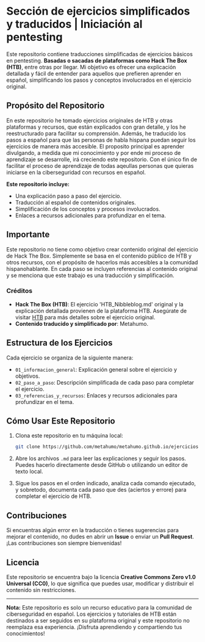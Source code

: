# Sección de ejercicios simplificados y traducidos | Iniciación al pentesting

Este repositorio contiene traducciones simplificadas de ejercicios básicos en pentesting. **Basadas o sacadas de plataformas como Hack The Box (HTB)**, entre otras por llegar. Mi objetivo es ofrecer una explicación detallada y fácil de entender para aquellos que prefieren aprender en español, simplificando los pasos y conceptos involucrados en el ejercicio original.

## Propósito del Repositorio

En este repositorio he tomado ejercicios originales de HTB y otras plataformas y recursos, que están explicados con gran detalle, y los he reestructurado para facilitar su comprensión. Además, he traducido los pasos a español para que las personas de habla hispana puedan seguir los ejercicios de manera más accesible.
El proposito principal es aprender divulgando, a medida que mi conocimiento y por ende mi proceso de aprendizaje se desarrolle, irá creciendo este repositorio. Con el único fin de facilitar el proceso de aprendizaje de todas aqeullas personas que quieras iniciarse en la ciberseguridad con recursos en español.

**Este repositorio incluye:**

- Una explicación paso a paso del ejercicio.
- Traducción al español de contenidos originales.
- Simplificación de los conceptos y procesos involucrados.
- Enlaces a recursos adicionales para profundizar en el tema.

## Importante

Este repositorio no tiene como objetivo crear contenido original del ejercicio de Hack The Box. Simplemente se basa en el contenido público de HTB y otros recursos, con el propósito de hacerlos más accesibles a la comunidad hispanohablante. En cada paso se incluyen referencias al contenido original y se menciona que este trabajo es una traducción y simplificación.

### Créditos

- **Hack The Box (HTB)**: El ejercicio 'HTB_Nibbleblog.md' original y la explicación detallada provienen de la plataforma HTB. Asegúrate de visitar [HTB](https://www.hackthebox.eu/) para más detalles sobre el ejercicio original.
- **Contenido traducido y simplificado por**: Metahumo.

## Estructura de los Ejercicios

Cada ejercicio se organiza de la siguiente manera:

- `01_informacion_general`: Explicación general sobre el ejercicio y objetivos.
- `02_paso_a_paso`: Descripción simplificada de cada paso para completar el ejercicio.
- `03_referencias_y_recursos`: Enlaces y recursos adicionales para profundizar en el tema.

## Cómo Usar Este Repositorio

1. Clona este repositorio en tu máquina local:
    ```bash
    git clone https://github.com/metahumo/metahumo.github.io/ejercicios.git
    ```

2. Abre los archivos `.md` para leer las explicaciones y seguir los pasos. Puedes hacerlo directamente desde GitHub o utilizando un editor de texto local.

3. Sigue los pasos en el orden indicado, analiza cada comando ejecutado, y sobretodo, documenta cada paso que des (aciertos y errore) para completar el ejercicio de HTB.

## Contribuciones

Si encuentras algún error en la traducción o tienes sugerencias para mejorar el contenido, no dudes en abrir un **Issue** o enviar un **Pull Request**. ¡Las contribuciones son siempre bienvenidas!

## Licencia

Este repositorio se encuentra bajo la licencia **Creative Commons Zero v1.0 Universal (CC0)**, lo que significa que puedes usar, modificar y distribuir el contenido sin restricciones.

---

**Nota:** Este repositorio es solo un recurso educativo para la comunidad de ciberseguridad en español. Los ejercicios y tutoriales de HTB están destinados a ser seguidos en su plataforma original y este repositorio no reemplaza esa experiencia. ¡Disfruta aprendiendo y compartiendo tus conocimientos!


